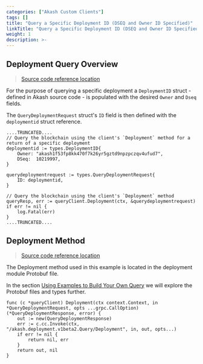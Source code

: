 ```yaml
---
categories: ["Akash Custom Clients"]
tags: []
title: "Query a Specific Deployment ID (DSEQ and Owner ID Specified)"
linkTitle: "Query a Specific Deployment ID (DSEQ and Owner ID Specified)"
weight: 1
description: >-
---
```


## Deployment Query Overview

> [Source code reference location](https://github.com/chainzero/akash-client/blob/main/akashrpcclient_queryonly/main.go)

For the purpose of querying a specific deployment a `DeploymentID` struct - defined in Akash source code - is populated with the desired `Owner` and `Dseq` fields.

The `QueryDeploymentRequest` struct's `ID` field is then defined with the `deploymentid` struct reference.

```
....TRUNCATED....
// Query the blockchain using the client's `Deployment` method for a return of a specific deployment
deploymentid := types.DeploymentID{
	Owner: "akash1f53fp8kk470f7k26yr5gztd9npzpczqv4ufud7",
	DSeq:  10219997,
}

querydeploymentrequest := types.QueryDeploymentRequest{
	ID: deploymentid,
}

// Query the blockchain using the client's `Deployment` method
queryResp, err := queryClient.Deployment(ctx, &querydeploymentrequest)
if err != nil {
	log.Fatal(err)
}
....TRUNCATED....
```

## Deployment Method

> [Source code reference location](https://github.com/akash-network/node/blob/master/x/deployment/types/v1beta2/query.pb.go)

The Deployment method used in this example is located in the deployment module Protobuf file.

In the section [Using Examples to Build Your Own Query](/docs/docs/akash-custom-clients/akash-client---query-only/example-rpc-queries/using-examples-to-build-your-own-query/) we will explore the Protobuf files and types further.

```
func (c *queryClient) Deployment(ctx context.Context, in *QueryDeploymentRequest, opts ...grpc.CallOption) (*QueryDeploymentResponse, error) {
	out := new(QueryDeploymentResponse)
	err := c.cc.Invoke(ctx, "/akash.deployment.v1beta2.Query/Deployment", in, out, opts...)
	if err != nil {
		return nil, err
	}
	return out, nil
}
```
